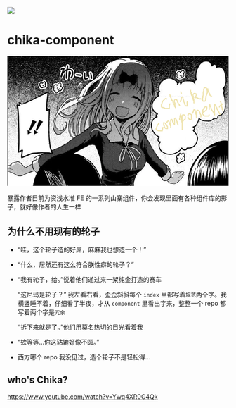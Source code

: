 ![](https://img.shields.io/circleci/project/github/zy410419243/chika-component.svg?style=flat)

# chika-component

![chika-component](./docs/chika-component.png)

暴露作者目前为资浅水准 FE 的一系列山寨组件，你会发现里面有各种组件库的影子，就好像作者的人生一样

## 为什么不用现有的轮子

- “哇，这个轮子造的好屌，麻麻我也想造一个！”

- “什么，居然还有这么符合朕性癖的轮子？”

- “我有轮子，给。”说着他们递过来一架纯金打造的赛车

  “这尼玛是轮子？” 我左看右看，歪歪斜斜每个 `index` 里都写着`规范`两个字。我横竖睡不着，仔细看了半夜，才从 `component` 里看出字来，整整一个 repo 都写着两个字是`冗余`

  “拆下来就是了。”他们用莫名热切的目光看着我

- “欸等等...你这轱辘好像不圆。”

- 西方哪个 repo 我没见过，造个轮子不是轻松得...

## who's Chika?

https://www.youtube.com/watch?v=Ywq4XR0G4Qk
